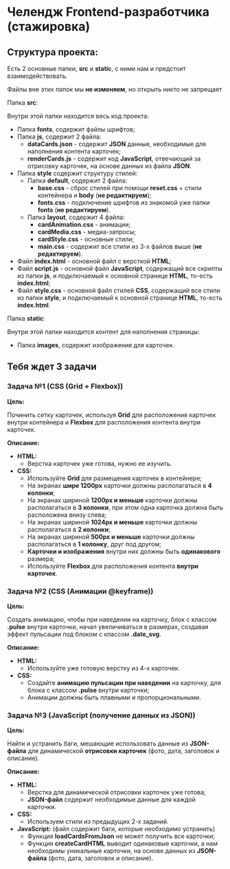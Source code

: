 # Челендж Frontend-разработчика (стажировка)

## Структура проекта:
Есть 2 основные папки, __src__ и __static__, с ними нам и предстоит взаимодействовать.

Файлы вне этих папок мы __не изменяем__, но открыть никто не запрещает

Папка __src__:

Внутри этой папки находится весь код проекта:
* Папка __fonts__, содержит файлы шрифтов;
* Папка __js__, содержит 2 файла:
    + __dataCards.json__ - содержит __JSON__ данные, необходимые для наполнения контента карточек;
    + __renderCards.js__ - содержит код __JavaScript__, отвечающий за отрисовку карточек, на основе данных из файла __JSON__.
* Папка __style__ содержит структуру стилей:
    + Папка __default__, содержит 2 файла:
        - __base.css__ - сброс стилей при помощи __reset.css__ + стили контейнера и __body__ (__не редактируем__);
        - __fonts.css__ - подключение шрифтов из знакомой уже папки __fonts__ (__не редактируем__).
    + Папка __layout__, содержит 4 файла:
        - __cardAnimation.css__ - анимации;
        - __cardMedia.css__ - медиа-запросы;
        - __cardStyle.css__ - основные стили;
        - __main.css__ - содержит все стили из 3-х файлов выше (__не редактируем__).
* Файл __index.html__ - основной файл с версткой __HTML__;
* Файл __script.js__ - основной файл __JavaScript__, содержащий все скрипты из папки __js__, и подключаемый к основной странице __HTML__, то-есть __index.html__;
* Файл __style.css__ - основной файл стилей __CSS__, содержащий все стили из папки __style__, и подключаемый к основной странице __HTML__, то-есть __index.html__.

Папка __static__:

Внутри этой папки находится контент для наполнения страницы:
* Папка __images__, содержит изображения для карточек.

## Тебя ждет 3 задачи

### Задача №1 (CSS (Grid + Flexbox))
__Цель:__

Починить сетку карточек, используя __Grid__ для расположения карточек внутри контейнера и __Flexbox__ для расположения контента внутри карточек.

__Описание:__
* __HTML:__
    + Верстка карточек уже готова, нужно ее изучить.
* __CSS:__
    + Используйте __Grid__ для размещения карточек в контейнере;
    + На экранах __шире 1200px__ карточки должны располагаться в __4 колонки__;
    + На экранах шириной __1200px и меньше__ карточки должны располагаться в __3 колонки__, при этом одна карточка должна быть расположена внизу слева;
    + На экранах шириной __1024px и меньше__ карточки должны располагаться в __2 колонки__;
    + На экранах шириной __500px и меньше__ карточки должны располагаться в __1 колонку__, друг под другом;
    + __Карточки и изображения__ внутри них должны быть __одинакового__ размера;
    + Используйте __Flexbox__ для расположения контента __внутри карточек__.

### Задача №2 (CSS (Анимации @keyframe))
__Цель:__

Создать анимацию, чтобы при наведении на карточку, блок с классом __.pulse__ внутри карточки, начал увеличиваться в размерах, создавая эффект пульсации под блоком с классом __.date_svg__.

__Описание:__
* __HTML:__
    + Используйте уже готовую верстку из 4-х карточек.
* __CSS:__
    + Создайте __анимацию пульсации при наведении__ на карточку, для блока с классом __.pulse__ внутри карточки;
    + Анимации должны быть плавными и пропорциональными.

### Задача №3 (JavaScript (получение данных из JSON))
__Цель:__

Найти и устранить баги, мешающие использовать данные из __JSON-файла__ для динамической __отрисовки карточек__ (фото, дата, заголовок и описание).

__Описание:__
* __HTML:__
    + Верстка для динамической отрисовки карточек уже готова;
    + __JSON-файл__ содержит необходимые данные для каждой карточки.
* __CSS:__
    + Используем стили из предыдущих 2-х заданий.
* __JavaScript:__ (файл содержит баги, которые необходимо устранить)
    + Функция __loadCardsFromJson__ не может получить все карточки;
    + Функция __createCardHTML__ выводит одинаковые карточки, а нам необходимы уникальные карточки, на основе данных из __JSON-файла__ (фото, дата, заголовок и описание).